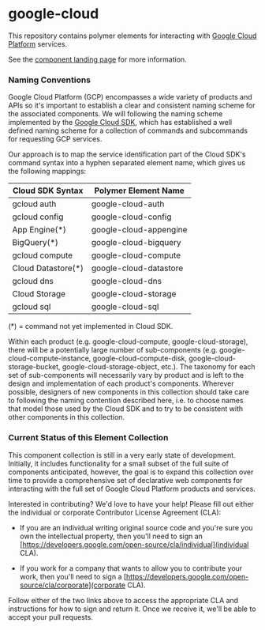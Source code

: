 google-cloud
=============

This repository contains polymer elements for interacting
with [Google Cloud Platform](http://example.com/) services. 

See the [component landing page](http://googlewebcomponents.github.io/google-cloud) for more information.

### Naming Conventions
Google Cloud Platform (GCP) encompasses a wide variety of 
products and APIs so it's important to establish a clear and
consistent naming scheme for the associated components. 
We will following the naming scheme implemented by the 
[Google Cloud SDK](https://developers.google.com/cloud/sdk/), 
which has established a well defined naming scheme for a
collection of commands and subcommands for requesting GCP 
services.

Our approach is to map the service identification part of the
Cloud SDK's command syntax into a hyphen separated element
name, which gives us the following mappings:

| Cloud SDK Syntax   | Polymer Element Name   |
| ------------------ | ---------------------- |
| gcloud auth        | google-cloud-auth      |
| gcloud config      | google-cloud-config    |
| App Engine(*)      | google-cloud-appengine |
| BigQuery(*)        | google-cloud-bigquery  |
| gcloud compute     | google-cloud-compute   |
| Cloud Datastore(*) | google-cloud-datastore |
| gcloud dns         | google-cloud-dns       |
| Cloud Storage      | google-cloud-storage   |
| gcloud sql         | google-cloud-sql       |

(*) = command not yet implemented in Cloud SDK.

Within each product (e.g. google-cloud-compute, google-cloud-storage), 
there will be a potentially large number of sub-components
(e.g. google-cloud-compute-instance, google-cloud-compute-disk, 
google-cloud-storage-bucket, google-cloud-storage-object, etc.).
The taxonomy for each set of sub-components will necessarily
vary by product and is left to the design and implementation 
of each product's components. Wherever possible, designers 
of new components in this collection should take care to 
following the naming contention described here, i.e. to 
choose names that model those used by the Cloud SDK and 
to try to be consistent with other components in this 
collection.

### Current Status of this Element Collection

This component collection is still in a very early state
of development. Initially, it includes functionality for 
a small subset of the full suite of components anticipated, 
however, the goal is to expand this collection over time 
to provide a comprehensive set of declarative web components 
for interacting with the full set of Google Cloud Platform
products and services. 

Interested in contributing? We'd love to have your help!
Please fill out either the individual or corporate 
Contributor License Agreement (CLA):

* If you are an individual writing original source code and 
you're sure you own the intellectual property, then you'll 
need to sign an [https://developers.google.com/open-source/cla/individual](individual CLA).

* If you work for a company that wants to allow you to contribute your work, then you'll need to sign a [https://developers.google.com/open-source/cla/corporate](corporate CLA).

Follow either of the two links above to access the appropriate 
CLA and instructions for how to sign and return it. Once we 
receive it, we'll be able to accept your pull requests.
